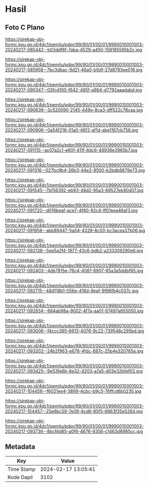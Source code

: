 # Hasil

## Foto C Plano

https://sirekap-obj-formc.kpu.go.id/4dc1/pemilu/pdpr/99/90/01/00/01/9990010001003-20240217-085442--b03ddf8f-7aba-4529-a450-158185595b2c.jpg

https://sirekap-obj-formc.kpu.go.id/4dc1/pemilu/pdpr/99/90/01/00/01/9990010001003-20240217-085958--7bc3dbac-9d21-46a0-b0df-27d8793ee019.jpg

https://sirekap-obj-formc.kpu.go.id/4dc1/pemilu/pdpr/99/90/01/00/01/9990010001003-20240217-090347--03fcd100-f642-485f-a964-d7792aaadabd.jpg

https://sirekap-obj-formc.kpu.go.id/4dc1/pemilu/pdpr/99/90/01/00/01/9990010001003-20240217-090639--3c520090-2145-449e-8ca3-dff522c78caa.jpg

https://sirekap-obj-formc.kpu.go.id/4dc1/pemilu/pdpr/99/90/01/00/01/9990010001003-20240217-090906--0a54f218-01a0-46f2-af1d-abe1167cb756.jpg

https://sirekap-obj-formc.kpu.go.id/4dc1/pemilu/pdpr/99/90/01/00/01/9990010001003-20240217-091115--ac07a2c1-e60f-411f-8dc6-46936e3965b7.jpg

https://sirekap-obj-formc.kpu.go.id/4dc1/pemilu/pdpr/99/90/01/00/01/9990010001003-20240217-091316--027bc9b4-26b3-44e2-8500-b2bdb6879e73.jpg

https://sirekap-obj-formc.kpu.go.id/4dc1/pemilu/pdpr/99/90/01/00/01/9990010001003-20240217-091545--7bf56392-eb93-48d2-95a3-69527eb90d07.jpg

https://sirekap-obj-formc.kpu.go.id/4dc1/pemilu/pdpr/99/90/01/00/01/9990010001003-20240217-091720--d016beaf-ace7-4f60-92c4-ff01eea46af3.jpg

https://sirekap-obj-formc.kpu.go.id/4dc1/pemilu/pdpr/99/90/01/00/01/9990010001003-20240217-091956--abb89447-5a04-4328-8c03-bc3acea37b06.jpg

https://sirekap-obj-formc.kpu.go.id/4dc1/pemilu/pdpr/99/90/01/00/01/9990010001003-20240217-092138--5ee5a2f4-1977-43c6-bdb2-a233309290e6.jpg

https://sirekap-obj-formc.kpu.go.id/4dc1/pemilu/pdpr/99/90/01/00/01/9990010001003-20240217-092403--4db7815e-76c4-4061-8907-65a3a5ddbf65.jpg

https://sirekap-obj-formc.kpu.go.id/4dc1/pemilu/pdpr/99/90/01/00/01/9990010001003-20240217-092715--48d118b1-056e-416d-9eaf-9f96fb4c037c.jpg

https://sirekap-obj-formc.kpu.go.id/4dc1/pemilu/pdpr/99/90/01/00/01/9990010001003-20240217-092834--664ab98a-9002-4f7a-aa01-67497a655050.jpg

https://sirekap-obj-formc.kpu.go.id/4dc1/pemilu/pdpr/99/90/01/00/01/9990010001003-20240217-093006--f4ccc385-6613-4076-9c22-739548c295bd.jpg

https://sirekap-obj-formc.kpu.go.id/4dc1/pemilu/pdpr/99/90/01/00/01/9990010001003-20240217-093202--24b2f963-e678-4fdc-887c-25b4e320765a.jpg

https://sirekap-obj-formc.kpu.go.id/4dc1/pemilu/pdpr/99/90/01/00/01/9990010001003-20240217-093425--9e53fe6b-8e32-4203-a7a5-d03e32bfef02.jpg

https://sirekap-obj-formc.kpu.go.id/4dc1/pemilu/pdpr/99/90/01/00/01/9990010001003-20240217-104456--f6021ee4-3899-4cbc-b9c3-76ffcd6b0235.jpg

https://sirekap-obj-formc.kpu.go.id/4dc1/pemilu/pdpr/99/90/01/00/01/9990010001003-20240217-104457--25e6bc59-7e09-4cd6-85f5-6863f35e526d.jpg

https://sirekap-obj-formc.kpu.go.id/4dc1/pemilu/pdpr/99/90/01/00/01/9990010001003-20240217-093736--8bcf4d85-a0f6-4676-9356-c1463d8985cc.jpg


## Metadata

| Key        | Value               |
| ---------- | ------------------- |
| Time Stamp | 2024-02-17 13:05:41 |
| Kode Dapil | 3102                |



